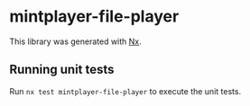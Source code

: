 # mintplayer-file-player

This library was generated with [Nx](https://nx.dev).

## Running unit tests

Run `nx test mintplayer-file-player` to execute the unit tests.
